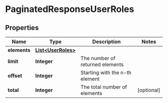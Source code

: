 
# PaginatedResponseUserRoles

## Properties
Name | Type | Description | Notes
------------ | ------------- | ------------- | -------------
**elements** | [**List&lt;UserRoles&gt;**](UserRoles.md) |  | 
**limit** | **Integer** | The number of returned elements | 
**offset** | **Integer** | Starting with the n-th element | 
**total** | **Integer** | The total number of elements |  [optional]



